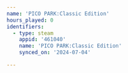 ```yaml
---
name: 'PICO PARK:Classic Edition'
hours_played: 0
identifiers:
  - type: steam
    appid: '461040'
    name: 'PICO PARK:Classic Edition'
    synced_on: '2024-07-04'

---
```

